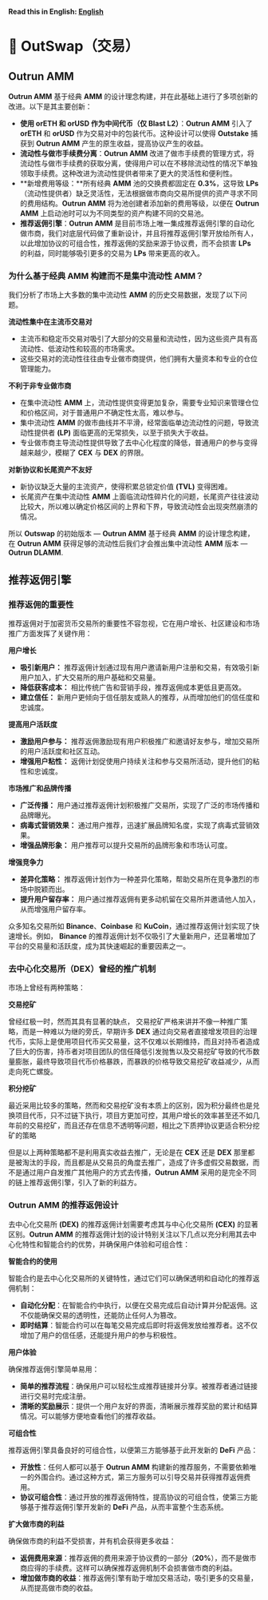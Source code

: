 **Read this in English: [English](README.md)**

# 💱 OutSwap（交易）

## Outrun AMM

**Outrun AMM** 基于经典 **AMM** 的设计理念构建，并在此基础上进行了多项创新的改进。以下是其主要创新：

* **使用 orETH 和 orUSD 作为中间代币（仅 Blast L2）**：**Outrun AMM** 引入了 **orETH** 和 **orUSD** 作为交易对中的包装代币。这种设计可以使得 **Outstake** 捕获到 **Outrun AMM** 产生的原生收益，提高协议产生的收益。
* **流动性与做市手续费分离**：**Outrun AMM** 改进了做市手续费的管理方式，将流动性与做市手续费的获取分离，使得用户可以在不移除流动性的情况下单独领取手续费。这种改进为流动性提供者带来了更大的灵活性和便利性。
* **新增费用等级：**所有经典 **AMM** 池的交换费都固定在 **0.3%**，这导致 **LPs**（流动性提供者）缺乏灵活性，无法根据做市商向交易所提供的资产寻求不同的费用结构。**Outrun AMM** 将为池创建者添加新的费用等级，以便在 **Outrun AMM** 上启动池时可以为不同类型的资产构建不同的交易池。
* **推荐返佣引擎**：**Outrun AMM** 是目前市场上唯一集成推荐返佣引擎的自动化做市商，我们对底层代码做了重新设计，并且将推荐返佣引擎开放给所有人，以此增加协议的可组合性，推荐返佣的奖励来源于协议费，而不会损害 **LPs** 的利益，同时能够吸引更多的交易为 **LPs** 带来更高的收入。

### **为什么基于经典 AMM 构建而不是集中流动性 AMM？**

我们分析了市场上大多数的集中流动性 **AMM** 的历史交易数据，发现了以下问题。

**流动性集中在主流币交易对**

* 主流币和稳定币交易对吸引了大部分的交易量和流动性，因为这些资产具有高流动性、低波动性和较高的市场需求。
* 这些交易对的流动性往往由专业做市商提供，他们拥有大量资本和专业的仓位管理能力。

**不利于非专业做市商**

* 在集中流动性 **AMM** 上，流动性提供变得更加复杂，需要专业知识来管理仓位和价格区间，对于普通用户不确定性太高，难以参与。
* 集中流动性 **AMM** 的做市曲线并不平滑，经常面临单边流动性的问题，导致流动性提供者 **(LP)** 面临更高的无常损失，以至于损失大于收益。
* 专业做市商主导流动性提供导致了去中心化程度的降低，普通用户的参与变得越来越少，模糊了 **CEX** 与 **DEX** 的界限。

**对新协议和长尾资产不友好**

* 新协议缺乏大量的主流资产，使得积累总锁定价值 **(TVL)** 变得困难。
* 长尾资产在集中流动性 **AMM** 上面临流动性碎片化的问题，长尾资产往往波动比较大，所以难以确定价格区间的上界和下界，导致流动性会出现突然崩溃的情况。

所以 **Outswap** 的初始版本 — **Outrun AMM** 基于经典 **AMM** 的设计理念构建，在 **Outrun AMM** 获得足够的流动性后我们才会推出集中流动性 **AMM** 版本 — **Outrun DLAMM**.

## 推荐返佣引擎

### **推荐返佣的重要性**

推荐返佣对于加密货币交易所的重要性不容忽视，它在用户增长、社区建设和市场推广方面发挥了关键作用：

**用户增长**

* **吸引新用户：** 推荐返佣计划通过现有用户邀请新用户注册和交易，有效吸引新用户加入，扩大交易所的用户基础和交易量。
* **降低获客成本：** 相比传统广告和营销手段，推荐返佣成本更低且更高效。
* **建立信任：** 新用户更倾向于信任朋友或熟人的推荐，从而增加他们的信任度和忠诚度。

**提高用户活跃度**

* **激励用户参与：** 推荐返佣激励现有用户积极推广和邀请好友参与，增加交易所的用户活跃度和社区互动。
* **增强用户粘性：** 返佣计划促使用户持续关注和参与交易所活动，提升他们的粘性和忠诚度。

**市场推广和品牌传播**

* **广泛传播：** 用户通过推荐返佣计划积极推广交易所，实现了广泛的市场传播和品牌曝光。
* **病毒式营销效果：** 通过用户推荐，迅速扩展品牌知名度，实现了病毒式营销效果。
* **增强品牌形象：** 用户推荐可以提升交易所的品牌形象和市场认可度。

**增强竞争力**

* **差异化策略：** 推荐返佣计划作为一种差异化策略，帮助交易所在竞争激烈的市场中脱颖而出。
* **提升用户留存率：** 用户通过推荐返佣有更多动机留在交易所并邀请他人加入，从而增强用户留存率。

众多知名交易所如 **Binance**、**Coinbase** 和 **KuCoin**，通过推荐返佣计划实现了快速增长。例如， **Binance** 的推荐返佣计划不仅吸引了大量新用户，还显著增加了平台的交易量和活跃度，成为其快速崛起的重要因素之一。

### **去中心化交易所（DEX）曾经的推广机制**

市场上曾经有两种策略：

**交易挖矿**

曾经红极一时，然而其具有显著的缺点， 交易挖矿严格来讲并不像一种推广策略，而是一种难以为继的旁氏，早期许多 **DEX** 通过向交易者直接增发项目的治理代币，实际上是使用项目代币买交易量，这不仅难以长期维持，而且对持币者造成了巨大的伤害，持币者对项目团队的信任降低引发抛售以及交易挖矿导致的代币数量膨胀，最终导致项目代币价格暴跌，而暴跌的价格导致交易挖矿收益减少，从而走向死亡螺旋。

**积分挖矿**

最近采用比较多的策略，然而和交易挖矿没有本质上的区别，因为积分最终也是兑换项目代币，只不过链下执行，项目方更加可控，其用户增长的效率甚至还不如几年前的交易挖矿，而且还存在信息不透明等问题，相比之下质押协议更适合积分挖矿的策略

但是以上两种策略都不是利用真实收益去推广，无论是在 **CEX** 还是 **DEX** 那里都是被淘汰的手段，而且都是从交易员的角度去推广，造成了许多虚假交易数据，而不是通过用户自发推广其他用户的方式去传播，**Outrun AMM** 采用的是完全不同的链上推荐返佣引擎，引入了新的利益方。

### **Outrun AMM 的推荐返佣设计**

去中心化交易所 **(DEX)** 的推荐返佣计划需要考虑其与中心化交易所 **(CEX)** 的显著区别。**Outrun AMM** 的推荐返佣计划的设计特别关注以下几点以充分利用其去中心化特性和智能合约的优势，并确保用户体验和可组合性：

**智能合约的使用**

智能合约是去中心化交易所的关键特性，通过它们可以确保透明和自动化的推荐返佣机制：

* **自动化分配**：在智能合约中执行，以便在交易完成后自动计算并分配返佣。这不仅能确保交易的透明性，还能防止任何人为篡改。
* **即时结算**：智能合约可以在每笔交易完成后即时将返佣发放给推荐者。这不仅增加了用户的信任感，还能提升用户的参与积极性。

**用户体验**

确保推荐返佣引擎简单易用：

* **简单的推荐流程**：确保用户可以轻松生成推荐链接并分享。被推荐者通过链接进行交易时完成注册。
* **清晰的奖励展示**：提供一个用户友好的界面，清晰展示推荐奖励的累计和结算情况。可以能够方便地查看他们的推荐收益。

**可组合性**

推荐返佣引擎具备良好的可组合性，以便第三方能够基于此开发新的 **DeFi** 产品：

* **开放性**：任何人都可以基于 **Outrun AMM** 构建新的推荐服务，不需要依赖唯一的外围合约。通过这种方式，第三方服务可以引导交易并获得推荐返佣费用。
* **协议可组合性**：通过开放的推荐返佣特性，提高协议的可组合性，使第三方能够基于推荐返佣引擎开发新的 **DeFi** 产品，从而丰富整个生态系统。

**扩大做市商的利益**

确保做市商的利益不受损害，并有机会获得更多收益：

* **返佣费用来源**：推荐返佣的费用来源于协议费的一部分（**20%**），而不是做市商应得的手续费。这样可以确保推荐返佣机制不会损害做市商的利益。
* **增加做市商的收益**：推荐返佣引擎有助于增加交易活动，吸引更多的交易量，从而提高做市商的收益。

